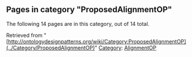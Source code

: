 ## Pages in category "ProposedAlignmentOP"


The following 14 pages are in this category, out of 14 total.




Retrieved from "[http://ontologydesignpatterns.org/wiki/Category:ProposedAlignmentOP](../Category/ProposedAlignmentOP)"
 [Category](http://ontologydesignpatterns.org/wiki/Special:Categories "Special:Categories"): [AlignmentOP](../Category/AlignmentOP "Category:AlignmentOP")